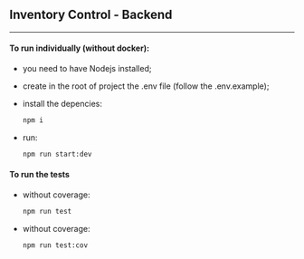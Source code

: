 ## Inventory Control - Backend

---

#### To run individually (without docker):

- you need to have Nodejs installed;

- create in the root of project the .env file (follow the .env.example);

- install the depencies:

  ```bash
  npm i
  ```

- run:

  ```bash
  npm run start:dev
  ```

#### To run the tests

- without coverage:

  ```bash
  npm run test
  ```

- without coverage:

  ```bash
  npm run test:cov
  ```

